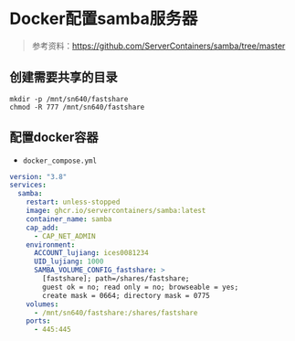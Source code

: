 # Docker配置samba服务器

> 参考资料：<https://github.com/ServerContainers/samba/tree/master>

## 创建需要共享的目录

```shell
mkdir -p /mnt/sn640/fastshare
chmod -R 777 /mnt/sn640/fastshare
```

## 配置docker容器

+ `docker_compose.yml`

```yml
version: "3.8"
services:
  samba:
    restart: unless-stopped
    image: ghcr.io/servercontainers/samba:latest
    container_name: samba
    cap_add:
      - CAP_NET_ADMIN
    environment:
      ACCOUNT_lujiang: ices0081234
      UID_lujiang: 1000
      SAMBA_VOLUME_CONFIG_fastshare: >
        [fastshare]; path=/shares/fastshare;
        guest ok = no; read only = no; browseable = yes;
        create mask = 0664; directory mask = 0775
    volumes:
      - /mnt/sn640/fastshare:/shares/fastshare
    ports:
      - 445:445
```
